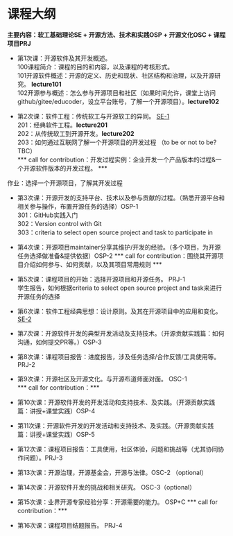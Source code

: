 # 课程大纲
**主要内容：软工基础理论SE + 开源方法、技术和实践OSP + 开源文化OSC + 课程项目PRJ**

* 第1次课：开源软件及其开发概述。  
 100课程简介：课程的目的和内容，以及课程的考核形式。  
 101开源软件概述：开源的定义、历史和现状、社区结构和治理，以及开源研究。 **lecture101**  
 102开源参与概述：怎么参与开源项目和社区（如果时间允许，课堂上访问github/gitee/educoder，设立平台账号，了解一个开源项目）。**lecture102**


* 第2次课：软件工程：传统软工与开源软工的异同。 <u>SE-1</u>  
 201：经典软件工程。**lecture201**    
 202：从传统软工到开源开发。**lecture202**       
 203：如何通过互联网了解一个开源项目的开发过程 （to be or not to be? TBC）  
 *** call for contribution：开发过程实例：企业开发一个产品版本的过程&一个开源软件版本的开发过程。  ***
 
 作业：选择一个开源项目，了解其开发过程


* 第3次课：开源开发的支持平台、技术以及参与贡献的过程。（熟悉开源平台和相关参与操作，布置开源任务的选择）OSP-1   
301：GitHub实践入门  
302：Version control with Git  
303：criteria to select open source project and task to participate in


* 第4次课：开源项目maintainer分享其维护/开发的经验。（多个项目，为开源任务选择做准备&提供依据）OSP-2
*** call for contribution：围绕其开源项目介绍如何参与、如何贡献，以及其项目常用规则 ***


* 第5次课：课程项目的开始：选择开源项目和开源任务。 PRJ-1    
学生报告，如何根据criteria to select open source project and task来进行开源任务的选择


* 第6次课：软件工程经典思想：设计原则。及其在开源项目中的应用和变化。 <u>SE-2</u>


* 第7次课：开源软件开发的典型开发活动及支持技术。（开源贡献实践篇：如何沟通，如何提交PR等。）OSP-3


* 第8次课：课程项目报告：进度报告，涉及任务选择/合作反馈/工具使用等。 PRJ-2


* 第9次课：开源社区及开源文化。与开源布道师面对面。 OSC-1  
*** call for contribution：***


* 第10次课：开源软件开发的开发活动和支持技术、及实践。（开源贡献实践篇：讲授+课堂实践）OSP-4


* 第11次课：开源软件开发的开发活动和支持技术、及实践。（开源贡献实践篇：讲授+课堂实践）OSP-5


* 第12次课：课程项目报告：工具使用，社区体验，问题和挑战等（尤其协同协作问题）。PRJ-3


* 第13次课：开源治理，开源基金会，开源与法律。OSC-2 （optional）


* 第14次课：开源软件开发的挑战和相关研究。 OSC-3（optional）


* 第15次课：业界开源专家经验分享：开源需要的能力。 OSP+C
*** call for contribution：***

* 第16次课：课程项目结题报告。 PRJ-4








